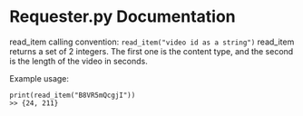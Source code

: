 # Requester.py Documentation
read_item calling convention: `read_item("video id as a string")`
read_item returns a set of 2 integers. The first one is the content type, and the second is the length of the video in seconds.

Example usage:

```
print(read_item("B8VR5mQcgjI"))
>> {24, 211}
```
